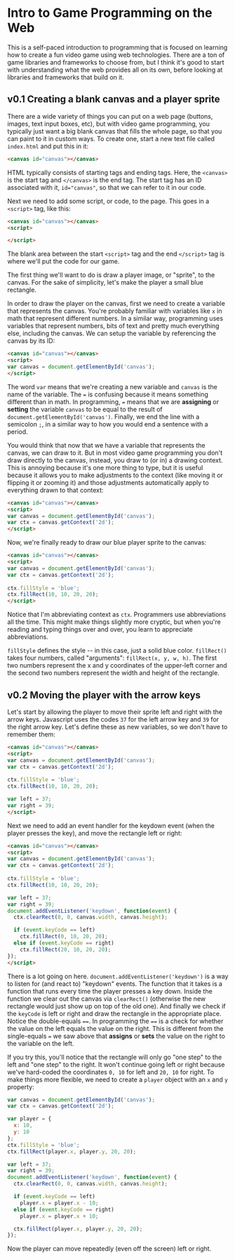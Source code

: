 # Intro to Game Programming on the Web

This is a self-paced introduction to programming that is focused on learning how to create a fun video game using web technologies. There are a ton of game libraries and frameworks to choose from, but I think it's good to start with understanding what the web provides all on its own, before looking at libraries and frameworks that build on it.

## v0.1 Creating a blank canvas and a player sprite

There are a wide variety of things you can put on a web page (buttons, images, text input boxes, etc), but with video game programming, you typically just want a big blank canvas that fills the whole page, so that you can paint to it in custom ways. To create one, start a new text file called `index.html` and put this in it:

```html
<canvas id="canvas"></canvas>
```

HTML typically consists of starting tags and ending tags. Here, the `<canvas>` is the start tag and `</canvas>` is the end tag. The start tag has an ID associated with it, `id="canvas"`, so that we can refer to it in our code.

Next we need to add some script, or code, to the page. This goes in a `<script>` tag, like this:

```html
<canvas id="canvas"></canvas>
<script>

</script>
```

The blank area between the start `<script>` tag and the end `</script>` tag is where we'll put the code for our game.

The first thing we'll want to do is draw a player image, or "sprite", to the canvas. For the sake of simplicity, let's make the player a small blue rectangle.

In order to draw the player on the canvas, first we need to create a variable that represents the canvas. You're probably familiar with variables like `x` in math that represent different numbers. In a similar way, programming uses variables that represent numbers, bits of text and pretty much everything else, including the canvas. We can setup the variable by referencing the canvas by its ID:

```html
<canvas id="canvas"></canvas>
<script>
var canvas = document.getElementById('canvas');
</script>
```

The word `var` means that we're creating a new variable and `canvas` is the name of the variable. The `=` is confusing because it means something different than in math. In programming, `=` means that we are **assigning** or **setting** the variable `canvas` to be equal to the result of `document.getElementById('canvas')`. Finally, we end the line with a semicolon `;`, in a similar way to how you would end a sentence with a period.

You would think that now that we have a variable that represents the canvas, we can draw to it. But in most video game programming you don't draw directly to the canvas, instead, you draw to (or in) a drawing context. This is annoying because it's one more thing to type, but it is useful because it allows you to make adjustments to the context (like moving it or flipping it or zooming it) and those adjustments automatically apply to everything drawn to that context:

```html
<canvas id="canvas"></canvas>
<script>
var canvas = document.getElementById('canvas');
var ctx = canvas.getContext('2d');
</script>
```

Now, we're finally ready to draw our blue player sprite to the canvas:

```html
<canvas id="canvas"></canvas>
<script>
var canvas = document.getElementById('canvas');
var ctx = canvas.getContext('2d');
  
ctx.fillStyle = 'blue';
ctx.fillRect(10, 10, 20, 20);
</script>
```

Notice that I'm abbreviating context as `ctx`. Programmers use abbreviations all the time. This might make things slightly more cryptic, but when you're reading and typing things over and over, you learn to appreciate abbreviations.

`fillStyle` defines the style -- in this case, just a solid blue color. `fillRect()` takes four numbers, called "arguments": `fillRect(x, y, w, h)`. The first two numbers represent the x and y coordinates of the upper-left corner and the second two numbers represent the width and height of the rectangle.

## v0.2 Moving the player with the arrow keys

Let's start by allowing the player to move their sprite left and right with the arrow keys. Javascript uses the codes `37` for the left arrow key and `39` for the right arrow key. Let's define these as new variables, so we don't have to remember them:

```html
<canvas id="canvas"></canvas>
<script>
var canvas = document.getElementById('canvas');
var ctx = canvas.getContext('2d');
  
ctx.fillStyle = 'blue';
ctx.fillRect(10, 10, 20, 20);

var left = 37;
var right = 39;
</script>
```

Next we need to add an event handler for the keydown event (when the player presses the key), and move the rectangle left or right:

```html
<canvas id="canvas"></canvas>
<script>
var canvas = document.getElementById('canvas');
var ctx = canvas.getContext('2d');
  
ctx.fillStyle = 'blue';
ctx.fillRect(10, 10, 20, 20);

var left = 37;
var right = 39;
document.addEventListener('keydown', function(event) {
  ctx.clearRect(0, 0, canvas.width, canvas.height);

  if (event.keyCode == left)
    ctx.fillRect(0, 10, 20, 20);
  else if (event.keyCode == right)
    ctx.fillRect(20, 10, 20, 20);
});
</script>
```

There is a lot going on here. `document.addEventListener('keydown')` is a way to listen for (and react to) "keydown" events. The function that it takes is a function that runs every time the player presses a key down. Inside the function we clear out the canvas via `clearRect()` (otherwise the new rectangle would just show up on top of the old one). And finally we check if the `keyCode` is left or right and draw the rectangle in the appropriate place. Notice the double-equals `==`. In programming the `==` is a check for whether the value on the left equals the value on the right. This is different from the single-equals `=` we saw above that **assigns** or **sets** the value on the right to the variable on the left.

If you try this, you'll notice that the rectangle will only go "one step" to the left and "one step" to the right. It won't continue going left or right because we've hard-coded the coordinates `0, 10` for left and `20, 10` for right. To make things more flexible, we need to create a `player` object with an `x` and `y` property:

```javascript
var canvas = document.getElementById('canvas');
var ctx = canvas.getContext('2d');

var player = {
  x: 10,
  y: 10
};
ctx.fillStyle = 'blue';
ctx.fillRect(player.x, player.y, 20, 20);

var left = 37;
var right = 39;
document.addEventListener('keydown', function(event) {
  ctx.clearRect(0, 0, canvas.width, canvas.height);

  if (event.keyCode == left)
    player.x = player.x - 10;
  else if (event.keyCode == right)
    player.x = player.x + 10;

  ctx.fillRect(player.x, player.y, 20, 20);
});
```

Now the player can move repeatedly (even off the screen) left or right. 

